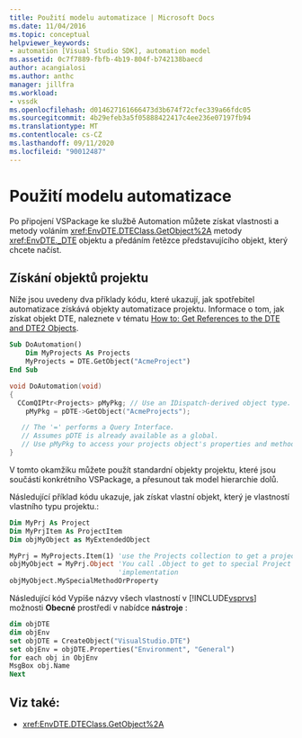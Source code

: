 ```yaml
---
title: Použití modelu automatizace | Microsoft Docs
ms.date: 11/04/2016
ms.topic: conceptual
helpviewer_keywords:
- automation [Visual Studio SDK], automation model
ms.assetid: 0c7f7889-fbfb-4b19-804f-b742138baecd
author: acangialosi
ms.author: anthc
manager: jillfra
ms.workload:
- vssdk
ms.openlocfilehash: d014627161666473d3b674f72cfec339a66fdc05
ms.sourcegitcommit: 4b29efeb3a5f05888422417c4ee236e07197fb94
ms.translationtype: MT
ms.contentlocale: cs-CZ
ms.lasthandoff: 09/11/2020
ms.locfileid: "90012487"
---
```

# <a name="using-the-automation-model"></a>Použití modelu automatizace
Po připojení VSPackage ke službě Automation můžete získat vlastnosti a metody voláním <xref:EnvDTE.DTEClass.GetObject%2A> metody <xref:EnvDTE._DTE> objektu a předáním řetězce představujícího objekt, který chcete načíst.

## <a name="obtaining-project-objects"></a>Získání objektů projektu
 Níže jsou uvedeny dva příklady kódu, které ukazují, jak spotřebitel automatizace získává objekty automatizace projektu. Informace o tom, jak získat objekt DTE, naleznete v tématu [How to: Get References to the DTE and DTE2 Objects](/previous-versions/68shb4dw(v=vs.140)).

```vb
Sub DoAutomation()
    Dim MyProjects As Projects
    MyProjects = DTE.GetObject("AcmeProject")
End Sub
```

```cpp
void DoAutomation(void)
{
  CComQIPtr<Projects> pMyPkg; // Use an IDispatch-derived object type.
    pMyPkg = pDTE->GetObject("AcmeProjects");

   // The '=' performs a Query Interface.
   // Assumes pDTE is already available as a global.
   // Use pMyPkg to access your projects object's properties and methods.
}

```

 V tomto okamžiku můžete použít standardní objekty projektu, které jsou součástí konkrétního VSPackage, a přesunout tak model hierarchie dolů.

 Následující příklad kódu ukazuje, jak získat vlastní objekt, který je vlastností vlastního typu projektu.:

```vb
Dim MyPrj As Project
Dim MyPrjItem As ProjectItem
Dim objMyObject as MyExtendedObject

MyPrj = MyProjects.Item(1) 'use the Projects collection to get a project
objMyObject = MyPrj.Object 'You call .Object to get to special Project
                           'implementation
objMyObject.MySpecialMethodOrProperty
```

 Následující kód Vypíše názvy všech vlastností v [!INCLUDE[vsprvs](../../code-quality/includes/vsprvs_md.md)] možnosti **Obecné** prostředí v nabídce **nástroje** :

```vb
dim objDTE
dim objEnv
set objDTE = CreateObject("VisualStudio.DTE")
set objEnv = objDTE.Properties("Environment", "General")
for each obj in ObjEnv
MsgBox obj.Name
Next

```

## <a name="see-also"></a>Viz také:
- <xref:EnvDTE.DTEClass.GetObject%2A>